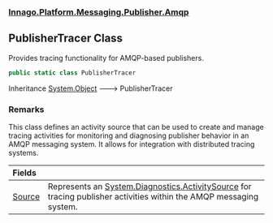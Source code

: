 ### [Innago\.Platform\.Messaging\.Publisher\.Amqp](../index.md 'Innago\.Platform\.Messaging\.Publisher\.Amqp')

## PublisherTracer Class

Provides tracing functionality for AMQP\-based publishers\.

```csharp
public static class PublisherTracer
```

Inheritance [System\.Object](https://learn.microsoft.com/en-us/dotnet/api/system.object 'System\.Object') &#129106; PublisherTracer

### Remarks
This class defines an activity source that can be used to create and manage tracing activities
for monitoring and diagnosing publisher behavior in an AMQP messaging system\. It allows for
integration with distributed tracing systems\.

| Fields | |
| :--- | :--- |
| [Source](Source.md 'Innago\.Platform\.Messaging\.Publisher\.Amqp\.PublisherTracer\.Source') | Represents an [System\.Diagnostics\.ActivitySource](https://learn.microsoft.com/en-us/dotnet/api/system.diagnostics.activitysource 'System\.Diagnostics\.ActivitySource') for tracing publisher activities within the AMQP messaging system\. |
